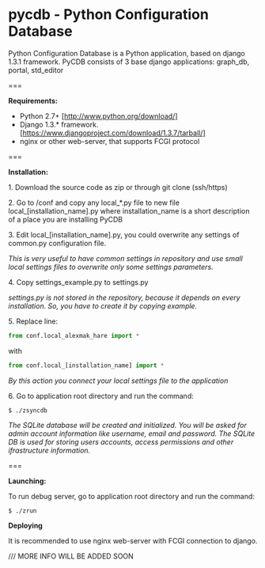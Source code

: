pycdb - Python Configuration Database
=====

Python Configuration Database is a Python application, based on django 1.3.1 framework. PyCDB consists of 3 base django applications: graph_db, portal, std_editor

===

**Requirements:**
- Python 2.7+ [http://www.python.org/download/]
- Django 1.3.* framework. [https://www.djangoproject.com/download/1.3.7/tarball/]
- nginx or other web-server, that supports FCGI protocol

===

**Installation:**

1\. Download the source code as zip or through git clone (ssh/https)

2\. Go to /conf and copy any local_*.py file to new file local_[installation_name].py where installation_name is a short description of a place you are installing PyCDB

3\. Edit local_[installation_name].py, you could overwrite any settings of common.py configuration file.

*This is very useful to have common settings in repository and use small local settings files to overwrite only some settings parameters.*

4\. Copy settings_example.py to settings.py

*settings.py is not stored in the repository, because it depends on every installation. So, you have to create it by copying example.*

5\. Replace line:

```python
from conf.local_alexmak_hare import *
```
with
```python
from conf.local_[installation_name] import *
```
*By this action you connect your local settings file to the application*

6\. Go to application root directory and run the command:
```
$ ./zsyncdb
```
*The SQLite database will be created and initialized. You will be asked for admin account information like username, email and password. The SQLite DB is used for storing users accounts, access permissions and other ifrastructure information.*

===


**Launching:**

To run debug server, go to application root directory and run the command:
```
$ ./zrun
```

**Deploying**

It is recommended to use nginx web-server with FCGI connection to django.

/// MORE INFO WILL BE ADDED SOON

